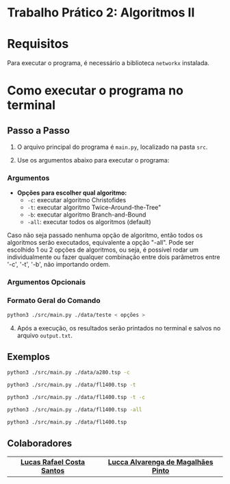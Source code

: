 # Trabalho Prático 2: Algoritmos II


# Requisitos

Para executar o programa, é necessário a biblioteca `networkx` instalada.


# Como executar o programa no terminal

## Passo a Passo

1. O arquivo principal do programa é `main.py`, localizado na pasta `src`.

3. Use os argumentos abaixo para executar o programa:

### Argumentos 

- **Opções para escolher qual algoritmo:**
  - `-c`: executar algoritmo Christofides
  - `-t`: executar algoritmo Twice-Around-the-Tree"
  - `-b`: executar algoritmo Branch-and-Bound
  - `-all`: executar todos os algoritmos (default)

Caso não seja passado nenhuma opção de algoritmo, então todos os algoritmos serão executados, equivalente a opção "-all". Pode ser escolhido 1 ou 2 opções de algoritmos, ou seja, é possível rodar um individualmente ou fazer qualquer combinação entre dois parâmetros entre '-c', '-t', '-b', não importando ordem.

### Argumentos Opcionais


### Formato Geral do Comando

```bash
python3 ./src/main.py ./data/teste < opções > 
```

4. Após a execução, os resultados serão printados no terminal e salvos no arquivo `output.txt`.

##  Exemplos
 
 ```bash
python3 ./src/main.py ./data/a280.tsp -c
```

 ```bash
python3 ./src/main.py ./data/fl1400.tsp -t
```

 ```bash
python3 ./src/main.py ./data/fl1400.tsp -t -c
```

 ```bash
python3 ./src/main.py ./data/fl1400.tsp -all
```

 ```bash
python3 ./src/main.py ./data/fl1400.tsp
```

## Colaboradores

<table>
  <tr>
    <td align="center">
      <a href="#">
        <sub>
          <b><a href="https://github.com/LrcSantos">Lucas Rafael Costa Santos</a></b>
        </sub>
      </a>
    </td>
     <td align="center">
      <a href="#">
        <sub>
          <b><a href="https://github.com/luccaamp">Lucca Alvarenga de Magalhães Pinto</a></b>
        </sub>
      </a>
    </td>
  </tr>
</table>
